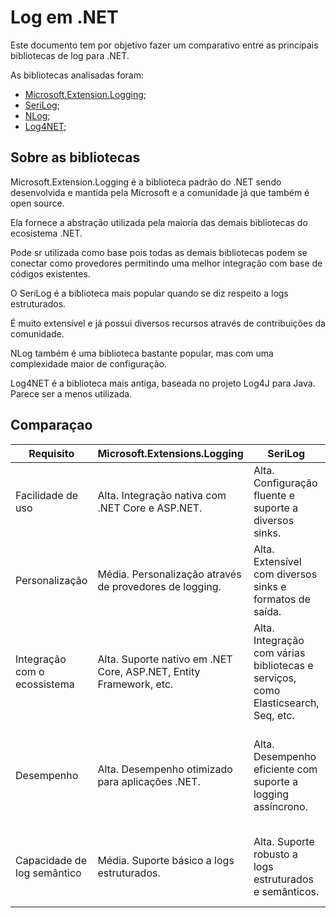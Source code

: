 # Log em .NET

Este documento tem por objetivo fazer um comparativo entre as principais bibliotecas de log para .NET.

As bibliotecas analisadas foram:

- [Microsoft.Extension.Logging](https://learn.microsoft.com/en-us/dotnet/core/extensions/logging?tabs=command-line);
- [SeriLog](https://github.com/serilog/serilog);
- [NLog](https://github.com/nlog/nlog);
- [Log4NET](https://github.com/apache/logging-log4net);

## Sobre as bibliotecas

Microsoft.Extension.Logging é a biblioteca padrão do .NET sendo desenvolvida e mantida pela Microsoft e a comunidade já que também é open source.

Ela fornece a abstração utilizada pela maioria das demais bibliotecas do ecosistema .NET.

Pode sr utilizada como base pois todas as demais bibliotecas podem se conectar como provedores permitindo uma melhor integração com base de códigos existentes.

O SeriLog é a biblioteca mais popular quando se diz respeito a logs estruturados.

É muito extensível e já possui diversos recursos através de contribuições da comunidade.

NLog também é uma biblioteca bastante popular, mas com uma complexidade maior de configuração.

Log4NET  é a biblioteca mais antiga, baseada no projeto Log4J para Java. Parece ser a menos utilizada.

## Comparaçao

| Requisito | Microsoft.Extensions.Logging | SeriLog | NLog | Log4NET |
| --- | --- | --- | --- | --- |
| Facilidade de uso | Alta. Integração nativa com .NET Core e ASP.NET. | Alta. Configuração fluente e suporte a diversos sinks. | Média. Configuração via XML ou código. | Média. Configuração via XML. |
| Personalização | Média. Personalização através de provedores de logging. | Alta. Extensível com diversos sinks e formatos de saída. | Alta. Suporte a múltiplos targets e layouts personalizáveis. | Alta. Extensível com diversos appenders e layouts. |
| Integração com o ecossistema | Alta. Suporte nativo em .NET Core, ASP.NET, Entity Framework, etc. | Alta. Integração com várias bibliotecas e serviços, como Elasticsearch, Seq, etc. | Alta. Suporte a diversas plataformas e serviços, como Azure, AWS, etc. | Média. Integração com várias bibliotecas, mas menos moderna. |
| Desempenho | Alta. Desempenho otimizado para aplicações .NET. | Alta. Desempenho eficiente com suporte a logging assíncrono. | Alta. Desempenho eficiente com suporte a logging assíncrono. | Média. Desempenho adequado, mas pode ser menos eficiente em cenários modernos. |
| Capacidade de log semântico | Média. Suporte básico a logs estruturados. | Alta. Suporte robusto a logs estruturados e semânticos. | Média. Suporte a logs estruturados, mas menos intuitivo que SeriLog. | Baixa. Suporte limitado a logs estruturados. |
